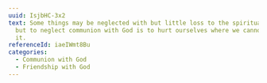 ```yaml
---
uuid: IsjbHC-3x2
text: Some things may be neglected with but little loss to the spiritual life,
  but to neglect communion with God is to hurt ourselves where we cannot afford
  it.
referenceId: iaeIWmt8Bu
categories:
  - Communion with God
  - Friendship with God
---
```

